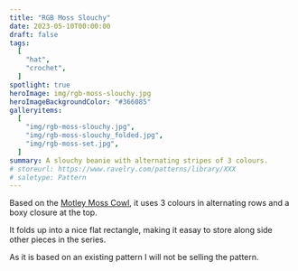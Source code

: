 ```yaml
---
title: "RGB Moss Slouchy"
date: 2023-05-10T00:00:00
draft: false
tags:
  [
    "hat",
    "crochet",
  ]
spotlight: true
heroImage: img/rgb-moss-slouchy.jpg
heroImageBackgroundColor: "#366085"
galleryitems:
  [
    "img/rgb-moss-slouchy.jpg",
    "img/rgb-moss-slouchy_folded.jpg",
    "img/rgb-moss-set.jpg",
  ]
summary: A slouchy beanie with alternating stripes of 3 colours.
# storeurl: https://www.ravelry.com/patterns/library/XXX
# saletype: Pattern
---
```


Based on the [Motley Moss Cowl](https://www.ravelry.com/patterns/library/motley-moss-cowl), it uses 3 colours in alternating rows and a boxy closure at the top.

It folds up into a nice flat rectangle, making it easay to store along side other pieces in the series.

As it is based on an existing pattern I will not be selling the pattern.
